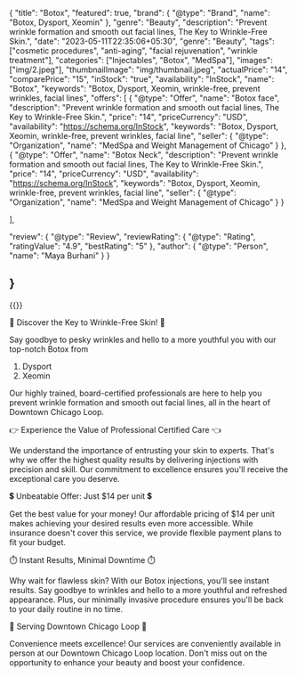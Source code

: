 {
    "title": "Botox",
    "featured": true,
    "brand": {
    "@type": "Brand",
    "name": "Botox, Dysport, Xeomin"
    },
    "genre": "Beauty",
    "description": "Prevent wrinkle formation and smooth out facial lines, The Key to Wrinkle-Free Skin.",
    "date": "2023-05-11T22:35:06+05:30",
    "genre": "Beauty",
    "tags": ["cosmetic procedures", "anti-aging", "facial rejuvenation", "wrinkle treatment"],
    "categories": ["Injectables", "Botox", "MedSpa"],
    "images": ["img/2.jpeg"],
    "thumbnailImage": "img/thumbnail.jpeg",
    "actualPrice": "14",
    "comparePrice": "15",
    "inStock": "true",
    "availability": "InStock",
    "name": "Botox",
  "keywords": "Botox, Dysport, Xeomin, wrinkle-free, prevent wrinkles, facial lines",
  "offers": [
    {
      "@type": "Offer",
       "name": "Botox face",
        "description": "Prevent wrinkle formation and smooth out facial lines, The Key to Wrinkle-Free Skin.",
      "price": "14",
      "priceCurrency": "USD",
      "availability": "https://schema.org/InStock",
      "keywords": "Botox, Dysport, Xeomin, wrinkle-free, prevent wrinkles, facial line",
      "seller": {
        "@type": "Organization",
        "name": "MedSpa and Weight Management of Chicago"
      }
    },
      {
      "@type": "Offer",
       "name": "Botox Neck",
        "description": "Prevent wrinkle formation and smooth out facial lines, The Key to Wrinkle-Free Skin.",
      "price": "14",
      "priceCurrency": "USD",
      "availability": "https://schema.org/InStock",
       "keywords": "Botox, Dysport, Xeomin, wrinkle-free, prevent wrinkles, facial line",
      "seller": {
        "@type": "Organization",
        "name": "MedSpa and Weight Management of Chicago"
      }
    }
   
  ],
  
  "review": {
    "@type": "Review",
    "reviewRating": {
      "@type": "Rating",
      "ratingValue": "4.9",
      "bestRating": "5"
    },
    "author": {
      "@type": "Person",
      "name": "Maya Burhani"
    }
  }


}
----
      
        
{{<responsive-image filename="img/botox.jpeg" alt="Facial Transformation with Botox">}}

🌟 Discover the Key to Wrinkle-Free Skin! 🌟

Say goodbye to pesky wrinkles and hello to a more youthful you with our top-notch Botox from 

1. Dysport
2. Xeomin 

Our highly trained, board-certified professionals are here to help you prevent wrinkle formation and smooth out facial lines, all in the heart of Downtown Chicago Loop.

👉 Experience the Value of Professional Certified Care 👈

We understand the importance of entrusting your skin to experts. That's why we offer the highest quality results by delivering injections with precision and skill. Our commitment to excellence ensures you'll receive the exceptional care you deserve.

💲 Unbeatable Offer: Just $14 per unit 💲

Get the best value for your money! Our affordable pricing of $14 per unit makes achieving your desired results even more accessible. While insurance doesn't cover this service, we provide flexible payment plans to fit your budget.

⏱️ Instant Results, Minimal Downtime ⏱️

Why wait for flawless skin? With our Botox injections, you'll see instant results. Say goodbye to wrinkles and hello to a more youthful and refreshed appearance. Plus, our minimally invasive procedure ensures you'll be back to your daily routine in no time.

📍 Serving Downtown Chicago Loop 📍

Convenience meets excellence! Our services are conveniently available in person at our Downtown Chicago Loop location. Don't miss out on the opportunity to enhance your beauty and boost your confidence.